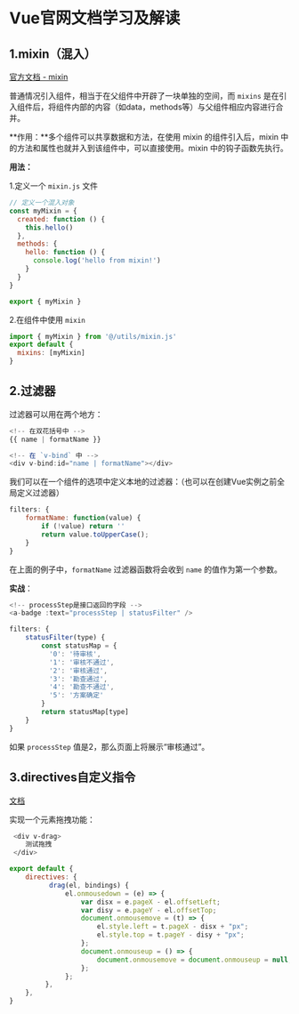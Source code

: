 # Vue官网文档学习及解读

## 1.mixin（混入）

[官方文档 - mixin](https://cn.vuejs.org/v2/guide/mixins.html)

普通情况引入组件，相当于在父组件中开辟了一块单独的空间，而 `mixins` 是在引入组件后，将组件内部的内容（如data，methods等）与父组件相应内容进行合并。

**作用：**多个组件可以共享数据和方法，在使用 mixin 的组件引入后，mixin 中的方法和属性也就并入到该组件中，可以直接使用。mixin 中的钩子函数先执行。

**用法：**

1.定义一个 `mixin.js` 文件

```js
// 定义一个混入对象
const myMixin = {
  created: function () {
    this.hello()
  },
  methods: {
    hello: function () {
      console.log('hello from mixin!')
    }
  }
}

export { myMixin }
```

2.在组件中使用 `mixin`

```js
import { myMixin } from '@/utils/mixin.js'
export default {
  mixins: [myMixin]
}
```

## 2.过滤器

过滤器可以用在两个地方：

```js
<!-- 在双花括号中 -->
{{ name | formatName }}

<!-- 在 `v-bind` 中 -->
<div v-bind:id="name | formatName"></div>
```

我们可以在一个组件的选项中定义本地的过滤器：（也可以在创建Vue实例之前全局定义过滤器）

```JavaScript
filters: {
    formatName: function(value) {
        if (!value) return ''
        return value.toUpperCase();
    }
}
```

在上面的例子中，`formatName` 过滤器函数将会收到 `name` 的值作为第一个参数。

**实战**：

```js
<!-- processStep是接口返回的字段 -->
<a-badge :text="processStep | statusFilter" />

filters: {
    statusFilter(type) {
        const statusMap = {
          '0': '待审核',
          '1': '审核不通过',
          '2': '审核通过',
          '3': '勘查通过',
          '4': '勘查不通过',
          '5': '方案确定'
        }
        return statusMap[type]
    }
}
```

如果 `processStep` 值是2，那么页面上将展示“审核通过”。

## 3.directives自定义指令

[文档](https://vuejs.bootcss.com/guide/custom-directive.html)

实现一个元素拖拽功能：

```bash
 <div v-drag>
 	测试拖拽
 </div>
```

```js
export default {
    directives: {
          drag(el, bindings) {
              el.onmousedown = (e) => {
                  var disx = e.pageX - el.offsetLeft;
                  var disy = e.pageY - el.offsetTop;
                  document.onmousemove = (t) => {
                      el.style.left = t.pageX - disx + "px";
                      el.style.top = t.pageY - disy + "px";
                  };
                  document.onmouseup = () => {
                      document.onmousemove = document.onmouseup = null;
                  };
              };
         },
    },
}
```



